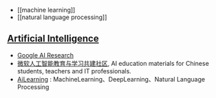 - [[machine learning]]
- [[natural language processing]]

## [Artificial Intelligence](https://en.wikipedia.org/wiki/Artificial_intelligence)
- [Google AI Research](https://github.com/google-research/google-research)
- [微软人工智能教育与学习共建社区](https://github.com/microsoft/ai-edu), AI education materials for Chinese students, teachers and IT professionals.
- [AiLearning](https://github.com/apachecn/AiLearning) : MachineLearning、DeepLearning、Natural Language Processing


